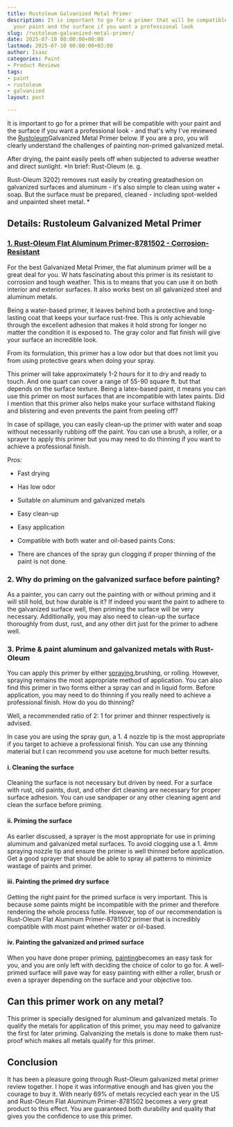 ```yaml
---
title: Rustoleum Galvanized Metal Primer
description: It is important to go for a primer that will be compatible with 
  your paint and the surface if you want a professional look
slug: /rustoleum-galvanized-metal-primer/
date: 2025-07-10 00:00:00+00:00
lastmod: 2025-07-10 00:00:00+03:00
author: Isaac
categories: Paint
- Product Reviews
tags:
- paint
- rustoleum
- galvanized
layout: post

---
```

It is important to go for a primer that will be compatible with your paint and the surface if you want a professional look - and that's why I've reviewed the [Rustoleum](https://pestpolicy.com/rustoleum-rust-reformer-review/)Galvanized Metal Primer below. If you are a pro, you will clearly understand the challenges of painting non-primed galvanized metal.

After drying, the paint easily peels off when subjected to adverse weather and direct sunlight. *In brief: Rust-Oleum (e. g.

Rust-Oleum 3202) removes rust easily by creating greatadhesion on galvanized surfaces and aluminum - it's also simple to clean using water + soap. But the surface must be prepared, cleaned - including spot-welded and unpainted sheet metal. *

##  Details: Rustoleum Galvanized Metal Primer

###  [1. Rust-Oleum Flat Aluminum Primer-8781502 - Corrosion-Resistant](https://www.amazon.com/dp/B000C018C2/?tag=p-policy-20)

For the best Galvanized Metal Primer, the flat aluminum primer will be a great deal for you. W hats fascinating about this primer is its resistant to corrosion and tough weather. This is to means that you can use it on both interior and exterior surfaces. It also works best on all galvanized steel and aluminum metals.

Being a water-based primer, it leaves behind both a protective and long-lasting coat that keeps your surface rust-free. This is only achievable through the excellent adhesion that makes it hold strong for longer no matter the condition it is exposed to. The gray color and flat finish will give your surface an incredible look.

From its formulation, this primer has a low odor but that does not limit you from using protective gears when doing your spray.

This primer will take approximately 1-2 hours for it to dry and ready to touch. And one quart can cover a range of 55-90 square ft. but that depends on the surface texture. Being a latex-based paint, it means you can use this primer on most surfaces that are incompatible with latex paints. Did I mention that this primer also helps make your surface withstand flaking and blistering and even prevents the paint from peeling off?

In case of spillage, you can easily clean-up the primer with water and soap without necessarily rubbing off the paint. You can use a brush, a roller, or a sprayer to apply this primer but you may need to do thinning if you want to achieve a professional finish.

Pros:

- Fast drying

- Has low odor

- Suitable on aluminum and galvanized metals

- Easy clean-up

- Easy application

- Compatible with both water and oil-based paints Cons:

- There are chances of the spray gun clogging if proper thinning of the paint is not done.

###  2. Why do priming on the galvanized surface before painting?

As a painter, you can carry out the painting with or without priming and it will still hold, but how durable is it? If indeed you want the paint to adhere to the galvanized surface well, then priming the surface will be very necessary. Additionally, you may also need to clean-up the surface thoroughly from dust, rust, and any other dirt just for the primer to adhere well.

###  3. Prime & paint aluminum and galvanized metals with Rust-Oleum

You can apply this primer by either [spraying](https://pestpolicy.com/best-deck-stain-for-pressure-treated-wood/),brushing, or rolling. However, spraying remains the most appropriate method of application. You can also find this primer in two forms either a spray can and in liquid form. Before application, you may need to do thinning if you really need to achieve a professional finish. How do you do thinning?

Well, a recommended ratio of 2: 1 for primer and thinner respectively is advised.

In case you are using the spray gun, a 1. 4 nozzle tip is the most appropriate if you target to achieve a professional finish. You can use any thinning material but I can recommend you use acetone for much better results.

####  i. Cleaning the surface

Cleaning the surface is not necessary but driven by need. For a surface with rust, old paints, dust, and other dirt cleaning are necessary for proper surface adhesion. You can use sandpaper or any other cleaning agent and clean the surface before priming.

####  ii. Priming the surface

As earlier discussed, a sprayer is the most appropriate for use in priming aluminum and galvanized metal surfaces. To avoid clogging use a 1. 4mm spraying nozzle tip and ensure the primer is well thinned before application. Get a good sprayer that should be able to spray all patterns to minimize wastage of paints and primer.

####  iii. Painting the primed dry surface

Getting the right paint for the primed surface is very important. This is because some paints might be incompatible with the primer and therefore rendering the whole process futile. However, top of our recommendation is Rust-Oleum Flat Aluminum Primer-8781502 primer that is incredibly compatible with most paint whether water or oil-based.

####  iv. Painting the galvanized and primed surface

When you have done proper priming, [painting](https://pestpolicy.com/best-deck-sealer-for-pressure-treated-wood/)becomes an easy task for you, and you are only left with deciding the choice of color to go for. A well-primed surface will pave way for easy painting with either a roller, brush or even a sprayer depending on the surface and your objective too.

##  Can this primer work on any metal?

This primer is specially designed for aluminum and galvanized metals. To qualify the metals for application of this primer, you may need to galvanize the first for later priming. Galvanizing the metals is done to make them rust-proof which makes all metals qualify for this primer.

##  Conclusion

It has been a pleasure going through Rust-Oleum galvanized metal primer review together. I hope it was informative enough and has given you the courage to buy it. With nearly 69% of metals recycled each year in the US and Rust-Oleum Flat Aluminum Primer-8781502 becomes a very great product to this effect. You are guaranteed both durability and quality that gives you the confidence to use this primer.